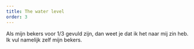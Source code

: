 ```yaml
---
title: The water level
order: 3
---
```


Als mijn bekers voor 1/3 gevuld zijn, dan weet je dat ik het naar mij zin heb. Ik vul namelijk zelf mijn bekers.